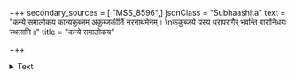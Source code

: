 +++
secondary_sources = [ "MSS_8596",]
jsonClass = "Subhaashita"
text = "कन्ये समालोकय कान्यकुब्जम् अकुब्जकीर्तिं नरनाथमेनम्।  \nककुब्जये यस्य धरापरागैर् भवन्ति वारांनिधयः स्थलानि॥"
title = "कन्ये समालोकय"

+++

<details><summary>Text</summary>

कन्ये समालोकय कान्यकुब्जम् अकुब्जकीर्तिं नरनाथमेनम्।  
ककुब्जये यस्य धरापरागैर् भवन्ति वारांनिधयः स्थलानि॥
</details>
